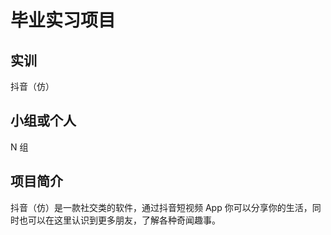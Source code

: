 # 毕业实习项目

## 实训

抖音（仿）

## 小组或个人

N 组

## 项目简介

抖音（仿）是一款社交类的软件，通过抖音短视频 App 你可以分享你的生活，同时也可以在这里认识到更多朋友，了解各种奇闻趣事。
